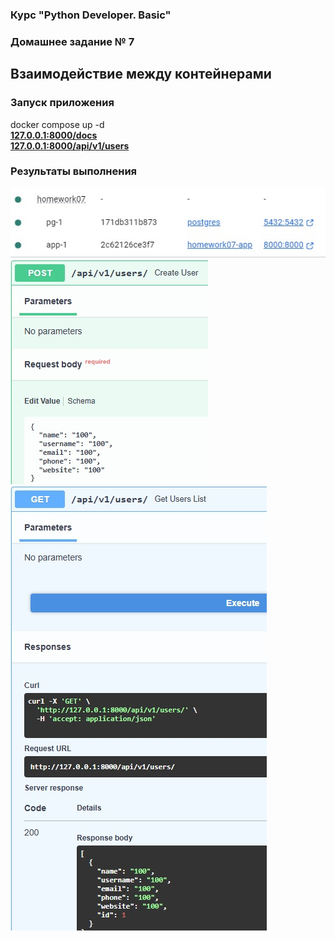 ### Курс "Python Developer. Basic" ###

### Домашнее задание № 7 ###

## Взаимодействие между контейнерами ##



### Запуск приложения ###  
docker compose up -d   
**[127.0.0.1:8000/docs](http://127.0.0.1:8000/docs#/)**   
**[127.0.0.1:8000/api/v1/users](http://127.0.0.1:8000/api/v1/users/)**   

### Результаты выполнения ###   
![Docker-контейнеры](./results/containers.jpg "Docker-контейнеры")   
![Создание пользователя](./results/create_user.jpg "Создание пользователя")   
![Список пользователей](./results/user_list.jpg "Список пользователей")   


